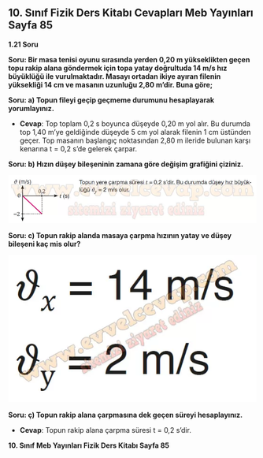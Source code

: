 ## 10. Sınıf Fizik Ders Kitabı Cevapları Meb Yayınları Sayfa 85

**1.21 Soru**

**Soru: Bir masa tenisi oyunu sırasında yerden 0,20 m yükseklikten geçen topu rakip alana göndermek için topa yatay doğrultuda 14 m/s hız büyüklüğü ile vurulmaktadır. Masayı ortadan ikiye ayıran filenin yüksekliği 14 cm ve masanın uzunluğu 2,80 m’dir. Buna göre;**

**Soru: a) Topun fileyi geçip geçmeme durumunu hesaplayarak yorumlayınız.**

* **Cevap**: Top toplam 0,2 s boyunca düşeyde 0,20 m yol alır. Bu durumda top 1,40 m’ye geldiğinde düşeyde 5 cm yol alarak filenin 1 cm üstünden geçer. Top masanın başlangıç noktasından 2,80 m ileride bulunan karşı kenarına t = 0,2 s’de gelerek çarpar.

**Soru: b) Hızın düşey bileşeninin zamana göre değişim grafiğini çiziniz.**

![](./image1.webp)

**Soru: c) Topun rakip alanda masaya çarpma hızının yatay ve düşey bileşeni kaç mis olur?**

![](./image2.webp)

**Soru: ç) Topun rakip alana çarpmasına dek geçen süreyi hesaplayınız.**

* **Cevap**: Topun rakip alana çarpma süresi t = 0,2 s’dir.

**10. Sınıf Meb Yayınları Fizik Ders Kitabı Sayfa 85**